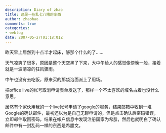 ```yaml
---
description: Diary of zhao
title: 这是一些乱七八糟的东西
author: zhaohao
comments: true
categories:
- weblog
date: 2007-05-27T01:18:01Z
---
```


昨天早上居然到十点半才起床，够那个什么的了……   

天气凉爽了很多，原因是整个天空黑了下来，大中午给人的感觉像傍晚一般，接着就是一波清凉的狂风骤雨。   
   
中午也没有去吃饭，原来买的那袋泡面派上了用场。   
   
把office live的帐号取消申请表单发送了，那样一个不太喜欢的域名占着也没什么意思。   
   
居然有个家伙用我的一个live帐号申请了google的服务，结果邮箱中收到一堆Google的确认邮件，最初还以为是自己无聊申请的，但是点击确认后密码错误，立即邮件取回密码，结果在帐户信息中发现注册国家为希腊，然后也就明白了确认邮件中有一封乱码一样的东西是希腊文。   
